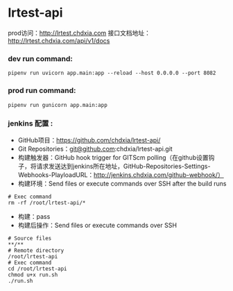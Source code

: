 # lrtest-api

prod访问：http://lrtest.chdxia.com
接口文档地址：http://lrtest.chdxia.com/api/v1/docs

### dev run command:

```shell
pipenv run uvicorn app.main:app --reload --host 0.0.0.0 --port 8082
```
### prod run command:
```shell
pipenv run gunicorn app.main:app
```
### jenkins 配置 :

- GitHub项目：https://github.com/chdxia/lrtest-api/
- Git Repositories：git@github.com:chdxia/lrtest-api.git
- 构建触发器：GitHub hook trigger for GITScm polling（在github设置钩子，将请求发送达到jenkins所在地址，GitHub-Repositories-Settings-Webhooks-PlayloadURL：http://jenkins.chdxia.com/github-webhook/）
- 构建环境：Send files or execute commands over SSH after the build runs

```shell
# Exec command
rm -rf /root/lrtest-api/*
```

- 构建：pass
- 构建后操作：Send files or execute commands over SSH

```shell
# Source files
**/**
# Remote directory
/root/lrtest-api
# Exec command
cd /root/lrtest-api
chmod u+x run.sh
./run.sh
```